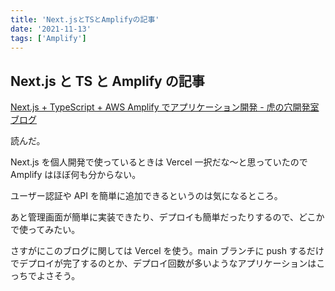 ```yaml
---
title: 'Next.jsとTSとAmplifyの記事'
date: '2021-11-13'
tags: ['Amplify']
---
```


## Next.js と TS と Amplify の記事

[Next\.js \+ TypeScript \+ AWS Amplify でアプリケーション開発 \- 虎の穴開発室ブログ](https://toranoana-lab.hatenablog.com/entry/2021/11/08/170216)

読んだ。

Next.js を個人開発で使っているときは Vercel 一択だな〜と思っていたので Amplify はほぼ何も分からない。

ユーザー認証や API を簡単に追加できるというのは気になるところ。

あと管理画面が簡単に実装できたり、デプロイも簡単だったりするので、どこかで使ってみたい。

さすがにこのブログに関しては Vercel を使う。main ブランチに push するだけでデプロイが完了するのとか、デプロイ回数が多いようなアプリケーションはこっちでよさそう。
